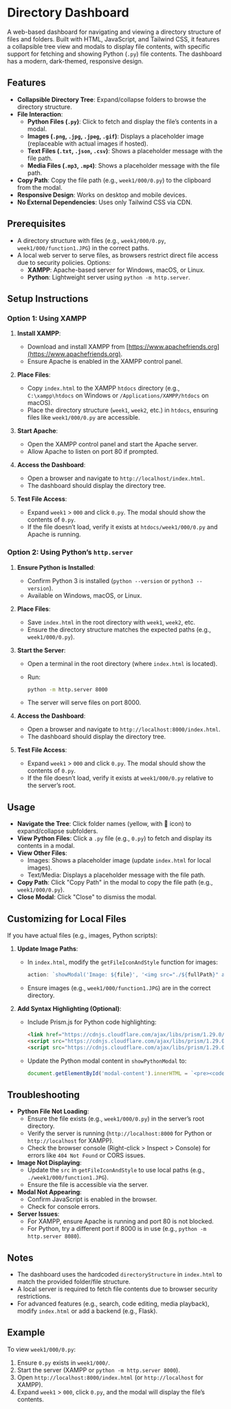 # Directory Dashboard

A web-based dashboard for navigating and viewing a directory structure of files and folders. Built with HTML, JavaScript, and Tailwind CSS, it features a collapsible tree view and modals to display file contents, with specific support for fetching and showing Python (`.py`) file contents. The dashboard has a modern, dark-themed, responsive design.

## Features

- **Collapsible Directory Tree**: Expand/collapse folders to browse the directory structure.
- **File Interaction**:
    - **Python Files (`.py`)**: Click to fetch and display the file’s contents in a modal.
    - **Images (`.png`, `.jpg`, `.jpeg`, `.gif`)**: Displays a placeholder image (replaceable with actual images if hosted).
    - **Text Files (`.txt`, `.json`, `.csv`)**: Shows a placeholder message with the file path.
    - **Media Files (`.mp3`, `.mp4`)**: Shows a placeholder message with the file path.
- **Copy Path**: Copy the file path (e.g., `week1/000/0.py`) to the clipboard from the modal.
- **Responsive Design**: Works on desktop and mobile devices.
- **No External Dependencies**: Uses only Tailwind CSS via CDN.

## Prerequisites

- A directory structure with files (e.g., `week1/000/0.py`, `week1/000/function1.JPG`) in the correct paths.
- A local web server to serve files, as browsers restrict direct file access due to security policies. Options:
    - **XAMPP**: Apache-based server for Windows, macOS, or Linux.
    - **Python**: Lightweight server using `python -m http.server`.

## Setup Instructions

### Option 1: Using XAMPP

1. **Install XAMPP**:
    
    - Download and install XAMPP from [https://www.apachefriends.org](https://www.apachefriends.org).
    - Ensure Apache is enabled in the XAMPP control panel.
2. **Place Files**:
    
    - Copy `index.html` to the XAMPP `htdocs` directory (e.g., `C:\xampp\htdocs` on Windows or `/Applications/XAMPP/htdocs` on macOS).
    - Place the directory structure (`week1`, `week2`, etc.) in `htdocs`, ensuring files like `week1/000/0.py` are accessible.
3. **Start Apache**:
    
    - Open the XAMPP control panel and start the Apache server.
    - Allow Apache to listen on port 80 if prompted.
4. **Access the Dashboard**:
    
    - Open a browser and navigate to `http://localhost/index.html`.
    - The dashboard should display the directory tree.
5. **Test File Access**:
    
    - Expand `week1` > `000` and click `0.py`. The modal should show the contents of `0.py`.
    - If the file doesn’t load, verify it exists at `htdocs/week1/000/0.py` and Apache is running.

### Option 2: Using Python’s `http.server`

1. **Ensure Python is Installed**:
    
    - Confirm Python 3 is installed (`python --version` or `python3 --version`).
    - Available on Windows, macOS, or Linux.
2. **Place Files**:
    
    - Save `index.html` in the root directory with `week1`, `week2`, etc.
    - Ensure the directory structure matches the expected paths (e.g., `week1/000/0.py`).
3. **Start the Server**:
    
    - Open a terminal in the root directory (where `index.html` is located).
    - Run:
        
        ```bash
        python -m http.server 8000
        ```
        
    - The server will serve files on port 8000.
4. **Access the Dashboard**:
    
    - Open a browser and navigate to `http://localhost:8000/index.html`.
    - The dashboard should display the directory tree.
5. **Test File Access**:
    
    - Expand `week1` > `000` and click `0.py`. The modal should show the contents of `0.py`.
    - If the file doesn’t load, verify it exists at `week1/000/0.py` relative to the server’s root.

## Usage

- **Navigate the Tree**: Click folder names (yellow, with 📁 icon) to expand/collapse subfolders.
- **View Python Files**: Click a `.py` file (e.g., `0.py`) to fetch and display its contents in a modal.
- **View Other Files**:
    - Images: Shows a placeholder image (update `index.html` for local images).
    - Text/Media: Displays a placeholder message with the file path.
- **Copy Path**: Click "Copy Path" in the modal to copy the file path (e.g., `week1/000/0.py`).
- **Close Modal**: Click "Close" to dismiss the modal.

## Customizing for Local Files

If you have actual files (e.g., images, Python scripts):

1. **Update Image Paths**:
    
    - In `index.html`, modify the `getFileIconAndStyle` function for images:
        
        ```javascript
        action: `showModal('Image: ${file}', '<img src="./${fullPath}" alt="${file}" class="w-full h-auto rounded"><p class="mt-2">Image file at ${fullPath}</p>', '${fullPath}')`
        ```
        
    - Ensure images (e.g., `week1/000/function1.JPG`) are in the correct directory.
2. **Add Syntax Highlighting (Optional)**:
    
    - Include Prism.js for Python code highlighting:
        
        ```html
        <link href="https://cdnjs.cloudflare.com/ajax/libs/prism/1.29.0/themes/prism-dark.min.css" rel="stylesheet" />
        <script src="https://cdnjs.cloudflare.com/ajax/libs/prism/1.29.0/prism.min.js"></script>
        <script src="https://cdnjs.cloudflare.com/ajax/libs/prism/1.29.0/components/prism-python.min.js"></script>
        ```
        
    - Update the Python modal content in `showPythonModal` to:
        
        ```javascript
        document.getElementById('modal-content').innerHTML = `<pre><code class="language-python">${content}</code></pre><p class="mt-2">Python script at ${path}</p>`;
        ```
        

## Troubleshooting

- **Python File Not Loading**:
    - Ensure the file exists (e.g., `week1/000/0.py`) in the server’s root directory.
    - Verify the server is running (`http://localhost:8000` for Python or `http://localhost` for XAMPP).
    - Check the browser console (Right-click > Inspect > Console) for errors like `404 Not Found` or CORS issues.
- **Image Not Displaying**:
    - Update the `src` in `getFileIconAndStyle` to use local paths (e.g., `./week1/000/function1.JPG`).
    - Ensure the file is accessible via the server.
- **Modal Not Appearing**:
    - Confirm JavaScript is enabled in the browser.
    - Check for console errors.
- **Server Issues**:
    - For XAMPP, ensure Apache is running and port 80 is not blocked.
    - For Python, try a different port if 8000 is in use (e.g., `python -m http.server 8080`).

## Notes

- The dashboard uses the hardcoded `directoryStructure` in `index.html` to match the provided folder/file structure.
- A local server is required to fetch file contents due to browser security restrictions.
- For advanced features (e.g., search, code editing, media playback), modify `index.html` or add a backend (e.g., Flask).

## Example

To view `week1/000/0.py`:

1. Ensure `0.py` exists in `week1/000/`.
2. Start the server (XAMPP or `python -m http.server 8000`).
3. Open `http://localhost:8000/index.html` (or `http://localhost` for XAMPP).
4. Expand `week1` > `000`, click `0.py`, and the modal will display the file’s contents.